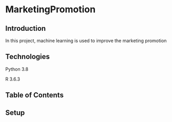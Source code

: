# MarketingPromotion

## Introduction
In this project, machine learning is used to improve the marketing promotion

## Technologies
Python 3.8

R 3.6.3

## Table of Contents

## Setup

